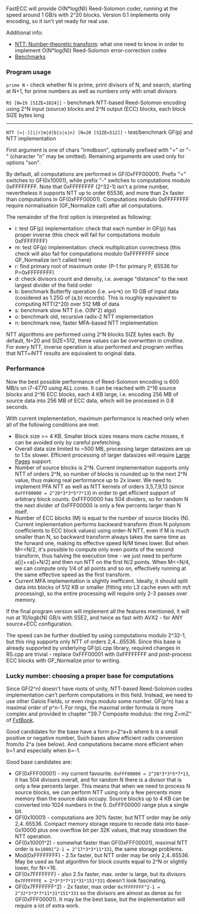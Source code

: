 FastECC will provide O(N*log(N)) Reed-Solomon coder, running at the speed around 1 GB/s with 2^20 blocks.
Version 0.1 implements only encoding, so it isn't yet ready for real use.

Additional info:
- [NTT: Number-theoretic transform](NTT.md): what one need to know in order to implement O(N*log(N)) Reed-Solomon error-correction codes
- [Benchmarks](bench.txt)


### Program usage

`prime N` - check whether N is prime, print divisors of N, and search, starting at N+1, for prime numbers as well as numbers only with small divisors

`RS [N=19 [SIZE=1024]]` - benchmark NTT-based Reed-Solomon encoding using 2^N input (source) blocks and 2^N output (ECC) blocks, each block SIZE bytes long

---

`NTT [=|-][i|r|m|d|b|s|o|n] [N=20 [SIZE=512]]` - test/benchmark GF(p) and NTT implementation

First argument is one of chars "irmdbson", optionally prefixed with "=" or "-" (character "n" may be omitted). Remaining arguments are used only for options "son".

By default, all computations are performed in GF(0xFFF00001). Prefix "=" switches to GF(0x10001), while prefix "-" switches to computations modulo 0xFFFFFFFF.
Note that 0xFFFFFFFF (2^32-1) isn't a prime number, nevertheless it supports NTT up to order 65536, and more than 2x faster than computations in GF(0xFFF00001).
Computations modulo 0xFFFFFFFF require normalisation (GF_Normalize call) after all computations.

The remainder of the first option is interpreted as following:
- i: test GF(p) implementation: check that each number in GF(p) has proper inverse (this check will fail for computations modulo 0xFFFFFFFF)
- m: test GF(p) implementation: check multiplication correctness (this check will also fail for computations modulo 0xFFFFFFFF since GF_Normalize isn't called here)
- r: find primary root of maximum order (P-1 for primary P, 65536 for P=0xFFFFFFFF)
- d: check divisors count and density, i.e. average "distance" to the next largest divider of the field order
- b: benchmark Butterfly operation (i.e. `a+b*K`) on 10 GB of input data (cosidered as 1.25G of (a,b) records). This is roughly equivalent to computing NTT(2^20) over 512 MB of data
- s: benchmark slow NTT (i.e. O(N^2) algo)
- o: benchmark old, recursive radix-2 NTT implementation
- n: benchmark new, faster MFA-based NTT implementation

NTT algorithms are performed using 2^N blocks SIZE bytes each. By default, N=20 and SIZE=512, these values can be overwritten in cmdline.
For every NTT, inverse operation is also performed and program verifies that NTT+iNTT results are equivalent to original data.


### Performance

Now the best possible performance of Reed-Solomon encoding is 600 MB/s on i7-4770 using ALL cores.
It can be reached with 2^16 source blocks and 2^16 ECC blocks, each 4 KB large,
i.e. encoding 256 MB of source data into 256 MB of ECC data, which will be processed in 0.8 seconds.

With current implementation, maximum performance is reached only when all of the following conditions are met:
- Block size >= 4 KB. Smaller block sizes means more cache misses, it can be avoided only by careful prefetching.
- Overall data size limited to ~500 MB, processing larger datasizes are up to 1.5x slower. Efficient processing of larger datasizes will require
[Large Pages](https://msdn.microsoft.com/en-us/library/windows/desktop/aa366720(v=vs.85).aspx) support.
- Number of source blocks is 2^N. Current implementation supports only NTT of orders 2^N, so number of blocks is rounded up to the next 2^N value, thus making real performance up to 2x lower.
We need to implement PFA NTT as well as NTT kernels of orders 3,5,7,9,13 (since `0xFFF00000 = 2^20*3*3*5*7*13`) in order to get efficient support of arbitrary block counts.
0xFFF00000 has 504 dividers, so for random N the next divider of 0xFFF00000 is only a few percents larger than N itself.
- Number of ECC blocks (M) is equal to the number of source blocks (N). Current implementation performs backward transform (from N polynom coefficients to ECC block values)
using order-N NTT, even if M is much smaller than N, so backward transform always takes the same time as the forward one, making its effective speed N/M times lower.
But when M<=N/2, it's possible to compute only even points of the second transform, thus halving the execution time - we just need to perform a[i]+=a[i+N/2] and then run NTT on the first N/2 points.
When M<=N/4, we can compute only 1/4 of all points and so on, effectively running at the same effective speed as the first transform.
- Current MFA implementation is slightly inefficent. Ideally, it should split data into blocks of 512 KB or smaller (fitting into L3 cache even with m/t processing),
so the entire processing will require only 2-3 passes over memory.

If the final program version will implement all the features mentioned, it will run at 10/logb(N) GB/s with SSE2, and twice as fast with AVX2 - for ANY source+ECC configuration.

The speed can be further doubled by using computations modulo 2^32-1, but this ring supports only NTT of orders 2,4...65536.
Since this base is already supported by underlying GF(p).cpp library, required changes in RS.cpp are trivial - replace 0xFFF00001 with 0xFFFFFFFF
and post-process ECC blocks with GF_Normalize prior to writing.


### Lucky number: choosing a proper base for computations

Since GF(2^n) doesn't have roots of unity, NTT-based Reed-Solomon codes implementation can't perform computations in this field.
Instead, we need to use other Galois Fields, or even rings modulo some number. GF(p^n) has a maximal order of p^n-1.
For rings, the maximal order formula is more complex and provided in chapter "39.7 Composite modulus: the ring Z=mZ" of [FxtBook](http://www.jjj.de/fxt/fxtbook.pdf).

Good candidates for the base have a form p=2^a+b where b is a small positive or negative number,
Such bases allow efficient radix conversion from/to 2^a (see below).
And computations became more efficient when b=1 and especially when b=-1.

Good base candidates are:
- GF(0xFFF00001) - my current favourite. `0xFFF00000 = 2^20*3*3*5*7*13`, it has 504 divisors overall, and for random N there is a divisor that is only a few percents larger.
This means that when we need to process N source blocks, we can perform NTT using only a few percents more memory than the source data occupy. Source blocks up to 4 KB
can be converted into 1024 numbers in the 0..0xFFF00000 range plus a single bit.
- GF(0x10001) - computations are 30% faster, but NTT order may be only 2,4..65536.
Compact memory storage require to recode data into base-0x10000 plus one overflow bit per 32K values, that may slowdown the NTT operation.
- GF(0x10001^2) - somewhat faster than GF(0xFFF00001), maximal NTT order is `0x10001^2-1 = 2^17*3*3*11*331`, the same storage problems.
- Mod(0xFFFFFFFF) - 2.5x faster, but NTT order may be only 2,4..65536. May be used as fast algorithm for block counts equal to 2^N or slightly lower, for N<=16.
- GF(0x7FFFFFFF) - also 2.5x faster, max. order is large, but its divisors `0x7FFFFFFE = 2*3*3*7*11*31*151*331` doesn't look fascinating.
- GF(0x7FFFFFFF^2) - 2x faster, max order `0x7FFFFFFF^2-1 = 2^32*3*3*7*11*31*151*331` so the divisors are almost as dense as for GF(0xFFF00001).
It may be the best base, but the implementation will require a lot of extra work.
